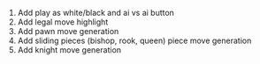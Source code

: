 1. Add play as white/black and ai vs ai button
2. Add legal move highlight
3. Add pawn move generation
4. Add sliding pieces (bishop, rook, queen) piece move generation
5. Add knight move generation
